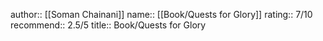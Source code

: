 author:: [[Soman Chainani]]
name:: [[Book/Quests for Glory]]
rating:: 7/10
recommend:: 2.5/5
title:: Book/Quests for Glory
